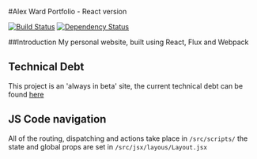 #Alex Ward Portfolio - React version

[![Build Status](https://travis-ci.org/alexward1981/portfolio-react.svg?branch=master)](https://travis-ci.org/alexward1981/portfolio-react)
[![Dependency Status](https://gemnasium.com/alexward1981/portfolio-react.svg)](https://gemnasium.com/alexward1981/portfolio-react)

##Introduction
My personal website, built using React, Flux and Webpack

## Technical Debt
This project is an 'always in beta' site, the current technical debt can be found [here](technical-debt.md)

## JS Code navigation
All of the routing, dispatching and actions take place in `/src/scripts/` the state and global props are set in `/src/jsx/layous/Layout.jsx`
